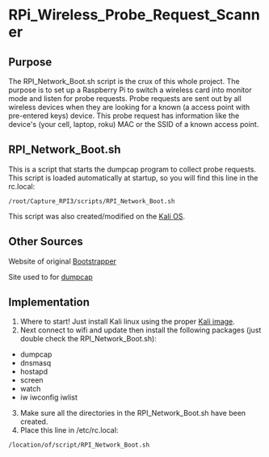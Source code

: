 # RPi_Wireless_Probe_Request_Scanner

## Purpose
The RPI_Network_Boot.sh script is the crux of this whole project.  The purpose is to set up a Raspberry Pi to switch a wireless card into monitor mode and listen for probe requests.  Probe requests are sent out by all wireless devices when they are looking for a known (a access point with pre-entered keys) device.  This probe request has information like the device's (your cell, laptop, roku) MAC or the SSID of a known access point.

## RPI_Network_Boot.sh
This is a script that starts the dumpcap program to collect probe requests.  This script is loaded automatically at startup, so you will find this line in the rc.local:
```
/root/Capture_RPI3/scripts/RPI_Network_Boot.sh
```
This script was also created/modified on the [Kali OS](https://docs.kali.org/kali-on-arm/install-kali-linux-arm-raspberry-pi).

## Other Sources
Website of original [Bootstrapper](http://www.raspberryconnect.com/network/item/315-rpi3-auto-wifi-hotspot-if-no-internet)

Site used to for [dumpcap](http://www.algissalys.com/network-security/passive-packet-sniffing-on-wifi-connections)

## Implementation
1. Where to start!  Just install Kali linux using the proper [Kali image](https://docs.kali.org/kali-on-arm/install-kali-linux-arm-raspberry-pi).
2. Next connect to wifi and update then install the following packages (just double check the RPI_Network_Boot.sh):
- dumpcap
- dnsmasq
- hostapd
- screen
- watch
- iw iwconfig iwlist
3. Make sure all the directories in the RPI_Network_Boot.sh have been created.
4. Place this line in /etc/rc.local:
```
/location/of/script/RPI_Network_Boot.sh
```

<!--
git add .
git commit -m "Working widget container Just need to add calls to server backend"
git remote add origin https://github.com/jthibeault2005/RPi_Wireless_Probe_Request_Scanner.git
git push origin master

git pull https://github.com/jthibeault2005/RPi_Wireless_Probe_Request_Scanner.git
-->
